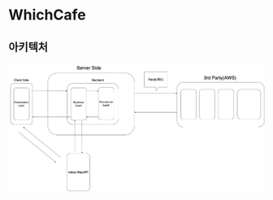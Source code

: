 # WhichCafe

## 아키텍처
![Architecture_whichcafe](https://github.com/devdev2022/WhichCafe/blob/main/Architecure_whichcafe.drawio.png)
